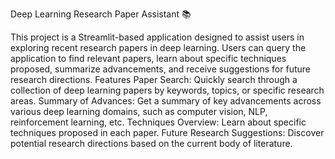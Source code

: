  Deep Learning Research Paper Assistant 📚

This project is a Streamlit-based application designed to assist users in exploring recent research papers in deep learning. Users can query the application to find relevant papers, learn about specific techniques proposed, summarize advancements, and receive suggestions for future research directions.
Features
Paper Search: Quickly search through a collection of deep learning papers by keywords, topics, or specific research areas.
Summary of Advances: Get a summary of key advancements across various deep learning domains, such as computer vision, NLP, reinforcement learning, etc.
Techniques Overview: Learn about specific techniques proposed in each paper.
Future Research Suggestions: Discover potential research directions based on the current body of literature.
